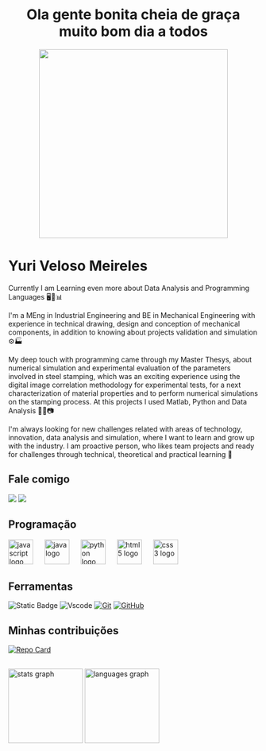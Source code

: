<h1 align="center">
  Ola gente bonita cheia de graça muito bom dia a todos
</h1>

<div align="center">
   <!-- <img height="350em" src="./.github/assets/cover_.png"/> -->
   <img height="380em" src="https://user-images.githubusercontent.com/70382532/138322189-2db8df52-9dcb-40a0-88a8-c365466bd33d.gif"/>
</div>


# Yuri Veloso Meireles
Currently I am Learning even more about Data Analysis and Programming Languages 🖥️🤖📊

I'm a MEng in Industrial Engineering and BE in Mechanical Engineering with experience in technical drawing, design and conception of mechanical components, in addition to knowing about projects validation and simulation ⚙️🏭

My deep touch with programming came through my Master Thesys, about numerical simulation and experimental evaluation of the parameters involved in steel stamping, which was an exciting experience using the digital image correlation methodology for experimental tests, for a next characterization of material properties and to perform numerical simulations on the stamping process. At this projects I used Matlab, Python and Data Analysis 🔬🔎📷

I'm always looking for new challenges related with areas of technology, innovation, data analysis and  simulation, where I want to learn and grow up with the industry. I am proactive person, who likes team projects and ready for challenges through technical, theoretical and practical learning 🎯

## Fale comigo

 <a href = "mailto:yurivelosomeireles@gmail.com"><img src="https://img.shields.io/badge/-Gmail-%23333?style=for-the-badge&logo=gmail&logoColor=white" target="_blank"></a>
<a href="https://www.instagram.com/yurivellosomeirelles/" target="_blank"><img src="https://img.shields.io/badge/-Instagram-%23E4405F?style=for-the-badge&logo=instagram&logoColor=white" target="_blank"></a>

## Programação
<div align="left">
  <img src="https://cdn.jsdelivr.net/gh/devicons/devicon/icons/javascript/javascript-original.svg" height="50" alt="javascript logo"  />
  <img width="15" />
  <img src="https://cdn.jsdelivr.net/gh/devicons/devicon/icons/java/java-original.svg" height="50" alt="java logo"  />
  <img width="15" />
  <img src="https://cdn.jsdelivr.net/gh/devicons/devicon/icons/python/python-original.svg" height="50" alt="python logo"  />
  <img width="15" />
  <img src="https://cdn.jsdelivr.net/gh/devicons/devicon/icons/html5/html5-original.svg" height="50" alt="html5 logo"  />
  <img width="15" />
  <img src="https://cdn.jsdelivr.net/gh/devicons/devicon/icons/css3/css3-original.svg" height="50" alt="css3 logo"  />
</div>

## Ferramentas
![Static Badge](https://img.shields.io/badge/GODOT-007ACC?style=for-the-badge&logo=visual-studio-code&logoColor=white)
![Vscode](https://img.shields.io/badge/Vscode-007ACC?style=for-the-badge&logo=visual-studio-code&logoColor=white)
[![Git](https://img.shields.io/badge/Git-000?style=for-the-badge&logo=git&logoColor=E94D5F)](https://git-scm.com/doc)
[![GitHub](https://img.shields.io/badge/GitHub-100000?style=for-the-badge&logo=github&logoColor=white)](https://github.com/arkrevicz)

## Minhas contribuições
[![Repo Card](https://github-readme-stats.vercel.app/api/pin/?username=Yuriveloso&repo=Novo_HTML_4&bg_color=000&border_color=30A3DC&show_icons=true&icon_color=30A3DC&title_color=E94D5F&text_color=FFF)]([https://github.com/ARKREVICZ/dio-lab-open-source](https://github.com/Yuriveloso/Novo_HTML_4))

##

<div align="left">
  <img src="https://github-readme-stats.vercel.app/api?username=Yuriveloso&hide_title=false&hide_rank=false&show_icons=true&include_all_commits=true&count_private=true&disable_animations=false&theme=dracula&locale=en&hide_border=false&order=1" height="150" alt="stats graph"  />
  <img src="https://github-readme-stats.vercel.app/api/top-langs?username=Yuriveloso&locale=pt-br&hide_title=false&layout=compact&card_width=320&langs_count=5&theme=dracula&hide_border=false&order=2" height="150" alt="languages graph"  />
</div>

###
